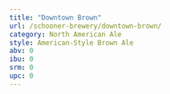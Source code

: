 ```yaml
---
title: "Downtown Brown"
url: /schooner-brewery/downtown-brown/
category: North American Ale
style: American-Style Brown Ale
abv: 0
ibu: 0
srm: 0
upc: 0
---
```



